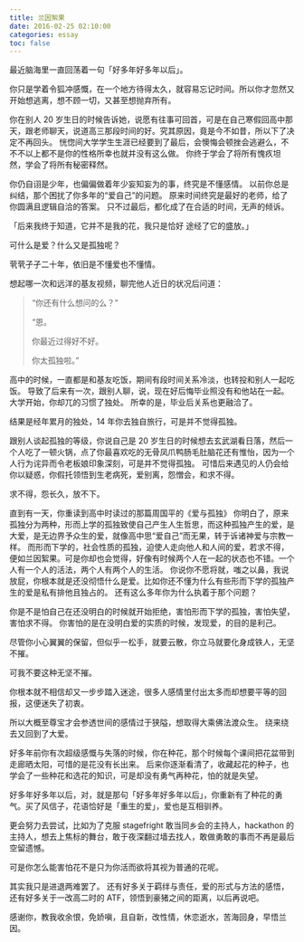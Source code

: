 ```yaml
---
title: 兰因絮果 
date: 2016-02-25 02:10:00
categories: essay
toc: false
---
```


最近脑海里一直回荡着一句「好多年好多年以后」。

<!-- more -->

你只是学着令狐冲感慨，在一个地方待得太久，就容易忘记时间。所以你才忽然又开始想逃离，想不顾一切，又甚至想抛弃所有。

你在别人 20 岁生日的时候告诉她，说愿有往事可回首，可是在自己寒假回高中那天，跟老师聊天，说道高三那段时间的好。究其原因，竟是今不如昔，所以下了决定不再回头。
恍惚间大学学生生涯已经要到了最后，会懊悔会顿挫会逃避么，不不不以上都不是你的性格所幸也就并没有这么做。
你终于学会了将所有愧疚坦然，学会了将所有秘密释然。

你仍自诩是少年，也偏偏做着年少妄知妄为的事，终究是不懂感情。
以前你总是纠结，那个困扰了你多年的“爱自己”的问题。
原来时间终究是最好的老师，给了你圆满且逻辑自洽的答案。
只不过最后，都化成了在合适的时间，无声的倾诉。

「后来我终于知道，它并不是我的花，我只是恰好 途经了它的盛放。」

可什么是爱？什么又是孤独呢？

茕茕孑孑二十年，依旧是不懂爱也不懂情。

想起哪一次和远洋的基友视频，聊完他人近日的状况后问道：

> “你还有什么想问的么？”
> 
> “恩。
> 
> 你最近过得好不好。
> 
> 你太孤独啦。”
> 

高中的时候，一直都是和基友吃饭，期间有段时间关系冷淡，也转投和别人一起吃饭。
导致了后来有一次，跟别人聊，说，现在好后悔毕业照没有和他站在一起。
大学开始，你却兀的习惯了独处。
所幸的是，毕业后关系也更融洽了。

结果是经年累月的独处，14 年你去独自旅行，可是并不觉得孤独。

跟别人谈起孤独的等级，你说自己是 20 岁生日的时候想去玄武湖看日落，然后一个人吃了一顿火锅，点了你最喜欢吃的无骨凤爪鸭肠毛肚脑花还有惟怡，因为一个人行为诧异而令老板娘印象深刻，可是并不觉得孤独。
可惜后来遇见的人仍会给你以疑惑，你假托领悟到生老病死，爱别离，怨憎会，和求不得。

求不得，怨长久，放不下。

直到有一天，你重读到高中时读过的那篇周国平的《爱与孤独》
你明白了，原来孤独分为两种，形而上学的孤独致使自己产生人生哲思，而这种孤独产生的爱，是大爱，是无边界予众生的爱，就像高中思“爱自己”而无果，转于诉诸神爱与宗教一样。
而形而下学的，社会性质的孤独，迫使人走向他人和人间的爱，若求不得，便如兰因絮果。可是你却也会觉得，好像有时候两个人在一起的状态也不错。一个人有一个人的活法，两个人有两个人的生活。
你说你不愿将就，嗤之以鼻，我说放屁，你根本就是还没彻悟什么是爱。比如你还不懂为什么有些形而下学的孤独产生的爱是私有排他且独占的。
还有这么多年你为什么执着于那个问题？

 
你是不是怕自己在还没明白的时候就开始拒绝，害怕形而下学的孤独，害怕失望，害怕求不得。
你害怕的是在没明白爱的实质的时候，发现爱，的目的是利己。

尽管你小心翼翼的保留，但似乎一松手，就要云散，你立马就要化身成铁人，无坚不摧。

可我不要这种无坚不摧。
 

你根本就不相信却又一步步踏入迷途，很多人感情里付出太多而却想要平等的回报，这便迷失了初衷。

 

所以大概至尊宝才会参透世间的感情过于狭隘，想取得大乘佛法渡众生。
绕来绕去又回到了大爱。

 
好多年前你有次超级感慨与失落的时候，你在种花，那个时候每个课间把花盆带到走廊晒太阳，可惜的是花没有长出来。
后来你逐渐看清了，收藏起花的种子，也学会了一些种花和选花的知识，可是却没有勇气再种花，怕的就是失望。

 
好多年好多年以后，对，就是那句「好多年好多年以后」，你重新有了种花的勇气。买了风信子，花语恰好是「重生的爱」，爱也是互相驯养。

更会努力去尝试，比如为了克服 stagefright 敢当同乡会的主持人，hackathon 的主持人，想去上焦标的舞台，敢于夜深翻过墙去找人，敢做勇敢的事而不再是最后空留遗憾。
 

可是你怎么能害怕花不是只为你活而欲将其视为普通的花呢。

其实我只是进退两难罢了。
还有好多关于羁绊与责任，爱的形式与方法的感悟，还有好多关于一改高二时的 ATF，领悟到豪猪之间的距离，以后再说吧。

 

感谢你，教我收余恨，免娇嗔，且自新，改性情，休恋逝水，苦海回身，早悟兰因。
